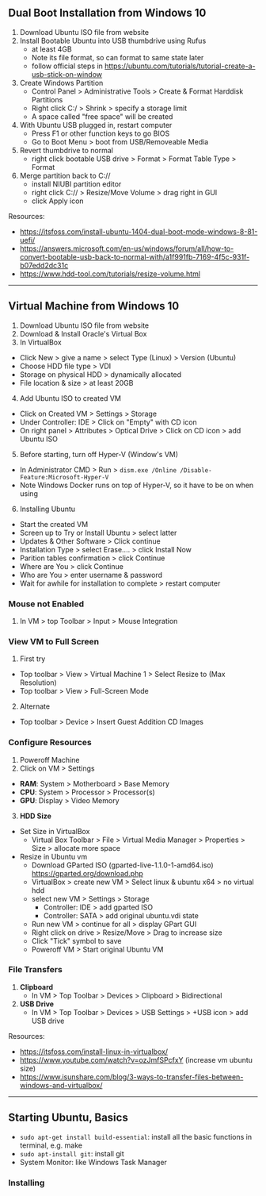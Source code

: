 ## Dual Boot Installation from Windows 10

 1. Download Ubuntu ISO file from website
 2. Install Bootable Ubuntu into USB thumbdrive using Rufus
    * at least 4GB
    * Note its file format, so can format to same state later
    * follow official steps in https://ubuntu.com/tutorials/tutorial-create-a-usb-stick-on-window
 3. Create Windows Partition
    * Control Panel > Administrative Tools > Create & Format Harddisk Partitions
    * Right click C:/ > Shrink > specify a storage limit
    * A space called "free space" will be created
 4. With Ubuntu USB plugged in, restart computer
    * Press F1 or other function keys to go BIOS
    * Go to Boot Menu > boot from USB/Removeable Media
 5. Revert thumbdrive to normal
    * right click bootable USB drive > Format > Format Table Type > Format
 6. Merge partition back to C://
    * install NIUBI partition editor
    * right click C:// > Resize/Move Volume > drag right in GUI
    * click Apply icon


Resources:
   * https://itsfoss.com/install-ubuntu-1404-dual-boot-mode-windows-8-81-uefi/
   * https://answers.microsoft.com/en-us/windows/forum/all/how-to-convert-bootable-usb-back-to-normal-with/a1f991fb-7169-4f5c-931f-b07edd2dc31c
   * https://www.hdd-tool.com/tutorials/resize-volume.html

---

## Virtual Machine from Windows 10

 1. Download Ubuntu ISO file from website
 2. Download & Install Oracle's Virtual Box
 3. In VirtualBox
   * Click New > give a name > select Type (Linux) > Version (Ubuntu)
   * Choose HDD file type > VDI
   * Storage on physical HDD > dynamically allocated
   * File location & size > at least 20GB
 4. Add Ubuntu ISO to created VM
   * Click on Created VM > Settings > Storage
   * Under Controller: IDE > Click on "Empty" with CD icon
   * On right panel > Attributes > Optical Drive > Click on CD icon > add Ubuntu ISO 
 5. Before starting, turn off Hyper-V (Window's VM)
   * In Administrator CMD > Run > ``dism.exe /Online /Disable-Feature:Microsoft-Hyper-V``
   * Note Windows Docker runs on top of Hyper-V, so it have to be on when using
 6. Installing Ubuntu
   * Start the created VM
   * Screen up to Try or Install Ubuntu > select latter
   * Updates & Other Software > Click continue
   * Installation Type > select Erase.... > click Install Now
   * Parition tables confirmation > click Continue
   * Where are You > click Continue
   * Who are You > enter username & password
   * Wait for awhile for installation to complete > restart computer

### Mouse not Enabled
 1. In VM > top Toolbar > Input > Mouse Integration

### View VM to Full Screen
 1. First try 
   * Top toolbar > View > Virtual Machine 1 > Select Resize to (Max Resolution)
   * Top toolbar > View > Full-Screen Mode
 2. Alternate
   * Top toolbar > Device > Insert Guest Addition CD Images

### Configure Resources
 1. Poweroff Machine
 2. Click on VM > Settings
   * **RAM**: System > Motherboard > Base Memory
   * **CPU**: System > Processor > Processor(s)
   * **GPU**: Display > Video Memory
 3. **HDD Size**
   * Set Size in VirtualBox
      * Virtual Box Toolbar > File > Virtual Media Manager > Properties > Size > allocate more space
   * Resize in Ubuntu vm
      * Download GParted ISO (gparted-live-1.1.0-1-amd64.iso) https://gparted.org/download.php
      * VirtualBox > create new VM > Select linux & ubuntu x64 > no virtual hdd
      * select new VM > Settings > Storage
         * Controller: IDE > add gparted ISO
         * Controller: SATA > add original ubuntu.vdi state
      * Run new VM > continue for all > display GPart GUI
      * Right click on drive > Resize/Move > Drag to increase size
      * Click "Tick" symbol to save
      * Poweroff VM > Start original Ubuntu VM 


### File Transfers
   1. **Clipboard**
      * In VM > Top Toolbar > Devices > Clipboard > Bidirectional
   2. **USB Drive**
      * In VM > Top Toolbar > Devices > USB Settings > +USB icon > add USB drive

Resources:
   * https://itsfoss.com/install-linux-in-virtualbox/
   * https://www.youtube.com/watch?v=ozJmfSPcfxY (increase vm ubuntu size)
   * https://www.isunshare.com/blog/3-ways-to-transfer-files-between-windows-and-virtualbox/



---

## Starting Ubuntu, Basics

* ``sudo apt-get install build-essential``: install all the basic functions in terminal, e.g. make
* ``sudo apt-install git``: install git
* System Monitor: like Windows Task Manager

### Installing 